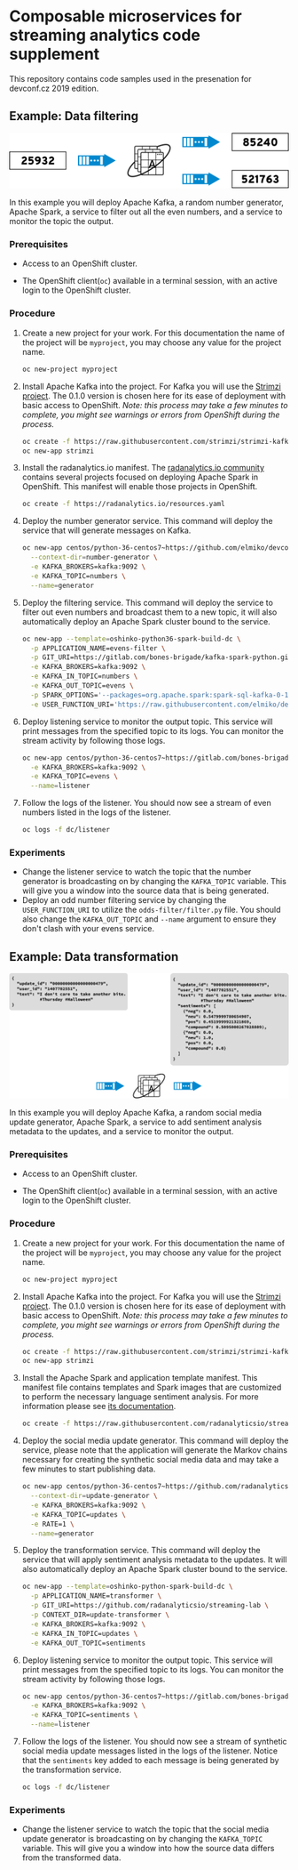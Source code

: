 # Composable microservices for streaming analytics code supplement

This repository contains code samples used in the presenation for devconf.cz
2019 edition.

## Example: Data filtering

![data filtering diagram](example-data-filtering.png)

In this example you will deploy Apache Kafka, a random number generator,
Apache Spark, a service to filter out all the even numbers, and a service to
monitor the topic the output.

### Prerequisites

* Access to an OpenShift cluster.

* The OpenShift client(`oc`) available in a terminal session, with an active
  login to the OpenShift cluster.

### Procedure

1. Create a new project for your work. For this documentation the name of the
   project will be `myproject`, you may choose any value for the project name.
   ```bash
   oc new-project myproject
   ```
1. Install Apache Kafka into the project. For Kafka you will use the
   [Strimzi project](https://strimzi.io). The 0.1.0 version is
   chosen here for its ease of deployment with basic access to OpenShift.
   *Note: this process may take a few minutes to complete, you might see
   warnings or errors from OpenShift during the process.*
   ```bash
   oc create -f https://raw.githubusercontent.com/strimzi/strimzi-kafka-operator/0.1.0/kafka-inmemory/resources/openshift-template.yaml
   oc new-app strimzi
   ```
1. Install the radanalytics.io manifest. The
   [radanalytics.io community](https://radanalytics.io) contains several
   projects focused on deploying Apache Spark in OpenShift. This manifest
   will enable those projects in OpenShift.
   ```bash
   oc create -f https://radanalytics.io/resources.yaml
   ```
1. Deploy the number generator service. This command will deploy the service
   that will generate messages on Kafka.
   ```bash
   oc new-app centos/python-36-centos7~https://github.com/elmiko/devconf.cz-2019-composable-microservices \
     --context-dir=number-generator \
     -e KAFKA_BROKERS=kafka:9092 \
     -e KAFKA_TOPIC=numbers \
     --name=generator
   ```
1. Deploy the filtering service. This command will deploy the service to
   filter out even numbers and broadcast them to a new topic, it will also
   automatically deploy an Apache Spark cluster bound to the service.
   ```bash
   oc new-app --template=oshinko-python36-spark-build-dc \
     -p APPLICATION_NAME=evens-filter \
     -p GIT_URI=https://gitlab.com/bones-brigade/kafka-spark-python.git \
     -e KAFKA_BROKERS=kafka:9092 \
     -e KAFKA_IN_TOPIC=numbers \
     -e KAFKA_OUT_TOPIC=evens \
     -p SPARK_OPTIONS='--packages=org.apache.spark:spark-sql-kafka-0-10_2.11:2.3.0' \
     -e USER_FUNCTION_URI='https://raw.githubusercontent.com/elmiko/devconf.cz-2019-composable-microservices/master/evens-filter/filter.py'
   ```
1. Deploy listening service to monitor the output topic. This service will
   print messages from the specified topic to its logs. You can monitor the
   stream activity by following those logs.
   ```bash
   oc new-app centos/python-36-centos7~https://gitlab.com/bones-brigade/kafka-python-listener.git \
     -e KAFKA_BROKERS=kafka:9092 \
     -e KAFKA_TOPIC=evens \
     --name=listener
   ```
1. Follow the logs of the listener. You should now see a stream of even
   numbers listed in the logs of the listener.
   ```bash
   oc logs -f dc/listener
   ```

### Experiments

* Change the listener service to watch the topic that the number generator is
  broadcasting on by changing the `KAFKA_TOPIC` variable. This will give you
  a window into the source data that is being generated.
* Deploy an odd number filtering service by changing the `USER_FUNCTION_URI`
  to utilize the `odds-filter/filter.py` file. You should also change the
  `KAFKA_OUT_TOPIC` and `--name` argument to ensure they don't clash with
  your evens service.

## Example: Data transformation

![data transformation diagram](example-data-transformation.png)

In this example you will deploy Apache Kafka, a random social media update
generator, Apache Spark, a service to add sentiment analysis metadata to the
updates, and a service to monitor the output.

### Prerequisites

* Access to an OpenShift cluster.

* The OpenShift client(`oc`) available in a terminal session, with an active
  login to the OpenShift cluster.

### Procedure

1. Create a new project for your work. For this documentation the name of the
   project will be `myproject`, you may choose any value for the project name.
   ```bash
   oc new-project myproject
   ```
1. Install Apache Kafka into the project. For Kafka you will use the
   [Strimzi project](https://strimzi.io). The 0.1.0 version is
   chosen here for its ease of deployment with basic access to OpenShift.
   *Note: this process may take a few minutes to complete, you might see
   warnings or errors from OpenShift during the process.*
   ```bash
   oc create -f https://raw.githubusercontent.com/strimzi/strimzi-kafka-operator/0.1.0/kafka-inmemory/resources/openshift-template.yaml
   oc new-app strimzi
   ```
1. Install the Apache Spark and application template manifest. This manifest
   file contains templates and Spark images that are customized to
   perform the necessary language sentiment analysis. For more information
   please see
   [its documentation](https://github.com/radanalyticsio/streaming-lab).
   ```bash
   oc create -f https://raw.githubusercontent.com/radanalyticsio/streaming-lab/master/resources.yaml
   ```
1. Deploy the social media update generator. This command will deploy the
   service, please note that the application will generate the Markov chains
   necessary for creating the synthetic social media data and may take a
   few minutes to start publishing data.
   ```bash
   oc new-app centos/python-36-centos7~https://github.com/radanalyticsio/streaming-lab/ \
     --context-dir=update-generator \
     -e KAFKA_BROKERS=kafka:9092 \
     -e KAFKA_TOPIC=updates \
     -e RATE=1 \
     --name=generator
   ```
1. Deploy the transformation service. This command will deploy the service
   that will apply sentiment analysis metadata to the updates. It will also
   automatically deploy an Apache Spark cluster bound to the service.
   ```bash
   oc new-app --template=oshinko-python-spark-build-dc \
     -p APPLICATION_NAME=transformer \
     -p GIT_URI=https://github.com/radanalyticsio/streaming-lab \
     -p CONTEXT_DIR=update-transformer \
     -e KAFKA_BROKERS=kafka:9092 \
     -e KAFKA_IN_TOPIC=updates \
     -e KAFKA_OUT_TOPIC=sentiments
   ```
1. Deploy listening service to monitor the output topic. This service will
   print messages from the specified topic to its logs. You can monitor the
   stream activity by following those logs.
   ```bash
   oc new-app centos/python-36-centos7~https://gitlab.com/bones-brigade/kafka-python-listener.git \
     -e KAFKA_BROKERS=kafka:9092 \
     -e KAFKA_TOPIC=sentiments \
     --name=listener
   ```
1. Follow the logs of the listener. You should now see a stream of synthetic
   social media update messages listed in the logs of the listener. Notice
   that the `sentiments` key added to each message is being generated by
   the transformation service.
   ```bash
   oc logs -f dc/listener
   ```

### Experiments

* Change the listener service to watch the topic that the social media update
  generator is broadcasting on by changing the `KAFKA_TOPIC` variable. This
  will give you a window into how the source data differs from the transformed
  data.

